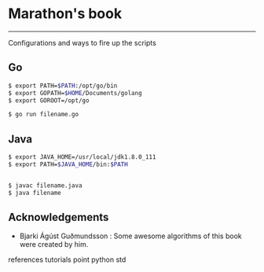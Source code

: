 # Marathon's book
---


Configurations and ways to fire up the scripts

## Go

```sh
$ export PATH=$PATH:/opt/go/bin
$ export GOPATH=$HOME/Documents/golang
$ export GOROOT=/opt/go

$ go run filename.go

```

## Java

```sh
$ export JAVA_HOME=/usr/local/jdk1.8.0_111
$ export PATH=$JAVA_HOME/bin:$PATH


$ javac filename.java
$ java filename
```


Acknowledgements
----

 - Bjarki Ágúst Guðmundsson : Some awesome algorithms of this book were created by him. 




references
tutorials point
python std



